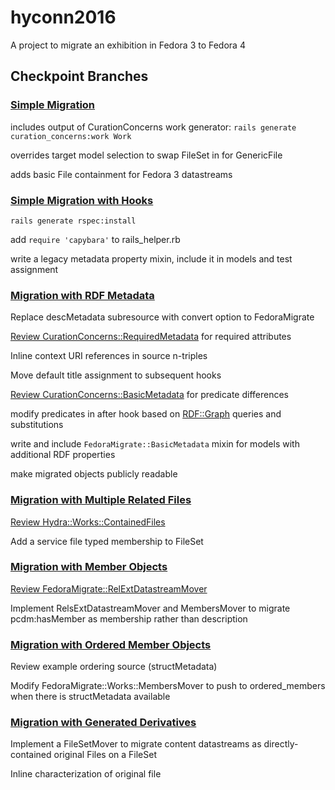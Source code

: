 # hyconn2016

A project to migrate an exhibition in Fedora 3 to Fedora 4
## Checkpoint Branches
### [Simple Migration](../../tree/migrate-simple)
includes output of CurationConcerns work generator: `rails generate curation_concerns:work Work`

overrides target model selection to swap FileSet in for GenericFile

adds basic File containment for Fedora 3 datastreams

### [Simple Migration with Hooks](../../tree/migrate-hooks)
`rails generate rspec:install`

add `require 'capybara'` to rails_helper.rb

write a legacy metadata property mixin, include it in models and test assignment
### [Migration with RDF Metadata](../../tree/migrate-metadata)
Replace descMetadata subresource with convert option to FedoraMigrate

[Review CurationConcerns::RequiredMetadata](https://github.com/projecthydra/curation_concerns/blob/master/app/models/concerns/curation_concerns/required_metadata.rb) for required attributes

Inline context URI references in source n-triples

Move default title assignment to subsequent hooks

[Review CurationConcerns::BasicMetadata](https://github.com/projecthydra/curation_concerns/blob/master/app/models/concerns/curation_concerns/basic_metadata.rb) for predicate differences

modify predicates in after hook based on [RDF::Graph](https://github.com/ruby-rdf/rdf/blob/develop/lib/rdf/model/graph.rb) queries and substitutions

write and include `FedoraMigrate::BasicMetadata` mixin for models with additional RDF properties

make migrated objects publicly readable

### [Migration with Multiple Related Files](../../tree/migrate-ocr-fileset)

[Review Hydra::Works::ContainedFiles](https://github.com/projecthydra/hydra-works/blob/master/lib/hydra/works/models/concerns/file_set/contained_files.rb)

Add a service file typed membership to FileSet

### [Migration with Member Objects](../../tree/migrate-members)
[Review FedoraMigrate::RelExtDatastreamMover](https://github.com/projecthydra-labs/fedora-migrate/blob/master/lib/fedora_migrate/rels_ext_datastream_mover.rb)

Implement RelsExtDatastreamMover and MembersMover to migrate pcdm:hasMember as membership rather than description
### [Migration with Ordered Member Objects](../../tree/migrate-structure)
Review example ordering source (structMetadata)

Modify FedoraMigrate::Works::MembersMover to push to ordered_members when there is structMetadata available
### [Migration with Generated Derivatives](../../tree/migrate-derivatives)
Implement a FileSetMover to migrate content datastreams as directly-contained original Files on a FileSet

Inline characterization of original file 